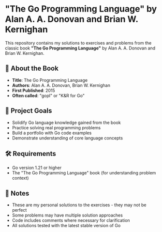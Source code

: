 # "The Go Programming Language" by Alan A. A. Donovan and Brian W. Kernighan

This repository contains my solutions to exercises and problems from the classic book **"The Go Programming Language"** by Alan A. A. Donovan and Brian W. Kernighan.

## 📖 About the Book

- **Title**: The Go Programming Language
- **Authors**: Alan A. A. Donovan, Brian W. Kernighan
- **First Published**: 2015
- **Often called**: "gopl" or "K&R for Go"

## 🎯 Project Goals

- Solidify Go language knowledge gained from the book
- Practice solving real programming problems
- Build a portfolio with Go code examples
- Demonstrate understanding of core language concepts

## 🛠 Requirements
- Go version 1.21 or higher
- The "The Go Programming Language" book (for understanding problem context)

## 📝 Notes
- These are my personal solutions to the exercises - they may not be perfect
- Some problems may have multiple solution approaches
- Code includes comments where necessary for clarification
- All solutions tested with the latest stable version of Go